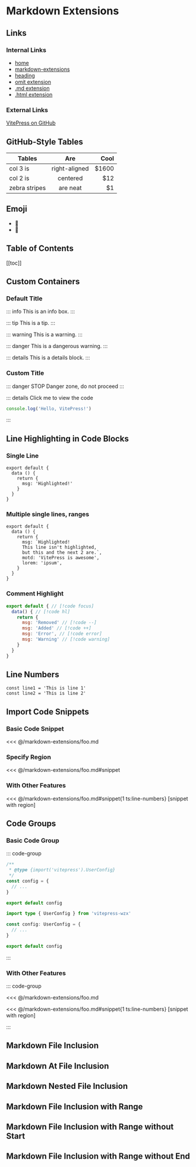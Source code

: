 # Markdown Extensions

## Links

### Internal Links

- [home](/)
- [markdown-extensions](/markdown-extensions/)
- [heading](./#internal-links)
- [omit extension](./foo)
- [.md extension](./foo.md)
- [.html extension](./foo.html)

### External Links

[VitePress on GitHub](https://github.com/VicSolWang/vitepress-wzx)

## GitHub-Style Tables

| Tables        |      Are      |   Cool |
| ------------- | :-----------: | -----: |
| col 3 is      | right-aligned | \$1600 |
| col 2 is      |   centered    |   \$12 |
| zebra stripes |   are neat    |    \$1 |

## Emoji

- :tada:
- :100:

## Table of Contents

[[toc]]

## Custom Containers

### Default Title

::: info
This is an info box.
:::

::: tip
This is a tip.
:::

::: warning
This is a warning.
:::

::: danger
This is a dangerous warning.
:::

::: details
This is a details block.
:::

### Custom Title

::: danger STOP
Danger zone, do not proceed
:::

::: details Click me to view the code
```js
console.log('Hello, VitePress!')
```
:::

## Line Highlighting in Code Blocks

### Single Line

```js{4}
export default {
  data () {
    return {
      msg: 'Highlighted!'
    }
  }
}
```

### Multiple single lines, ranges

```js{1,4,6-8}
export default {
  data () {
    return {
      msg: `Highlighted!
      This line isn't highlighted,
      but this and the next 2 are.`,
      motd: 'VitePress is awesome',
      lorem: 'ipsum',
    }
  }
}
```

### Comment Highlight

```js
export default { // [!code focus]
  data() { // [!code hl]
    return {
      msg: 'Removed' // [!code --]
      msg: 'Added' // [!code ++]
      msg: 'Error', // [!code error]
      msg: 'Warning' // [!code warning]
    }
  }
}
```

## Line Numbers

```ts:line-numbers
const line1 = 'This is line 1'
const line2 = 'This is line 2'
```

## Import Code Snippets

### Basic Code Snippet

<<< @/markdown-extensions/foo.md

### Specify Region

<<< @/markdown-extensions/foo.md#snippet

### With Other Features

<<< @/markdown-extensions/foo.md#snippet{1 ts:line-numbers} [snippet with region]

## Code Groups

### Basic Code Group

::: code-group

```js [config.js]
/**
 * @type {import('vitepress').UserConfig}
 */
const config = {
  // ...
}

export default config
```

```ts [config.ts]
import type { UserConfig } from 'vitepress-wzx'

const config: UserConfig = {
  // ...
}

export default config
```

:::

### With Other Features

::: code-group

<<< @/markdown-extensions/foo.md

<<< @/markdown-extensions/foo.md#snippet{1 ts:line-numbers} [snippet with region]

:::

## Markdown File Inclusion

<!--@include: ./foo.md-->

## Markdown At File Inclusion

<!--@include: @/markdown-extensions/bar.md-->

## Markdown Nested File Inclusion

<!--@include: ./nested-include.md-->

## Markdown File Inclusion with Range

<!--@include: ./foo.md{6,8}-->

## Markdown File Inclusion with Range without Start

<!--@include: ./foo.md{,8}-->

## Markdown File Inclusion with Range without End

<!--@include: ./foo.md{6,}-->
